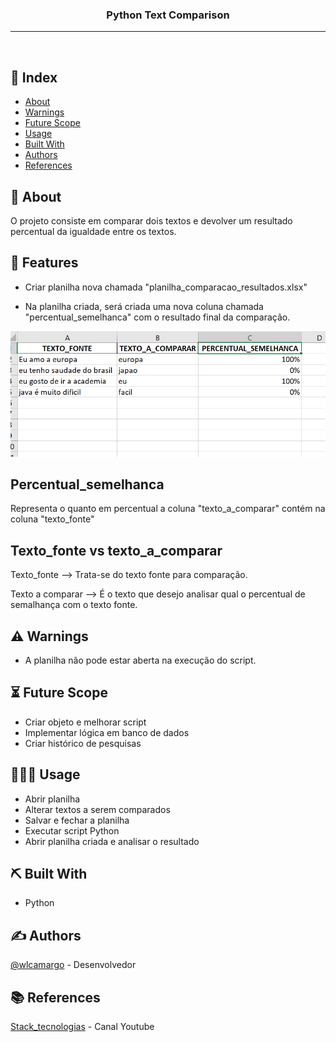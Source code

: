 <h3 align="center">Python Text Comparison</h3>

<div align="center">
</div>

---

<p align="center"> 
    <br> 
</p>

## 📝 Index

- [About](#about)
- [Warnings](#warnings)
- [Future Scope](#future-scope)
- [Usage](#usage)
- [Built With](#built-with)
- [Authors](#authors)
- [References](#references)

## 🧐 About <a name="about"></a>

O projeto consiste em comparar dois textos e devolver um resultado percentual da igualdade entre os textos.

## 🚀 Features <a name="features"></a>
- Criar planilha nova chamada "planilha_comparacao_resultados.xlsx"

- Na planilha criada, será criada uma nova coluna chamada "percentual_semelhanca" com o resultado final da comparação.

<p align="center">
  <a href="" rel="noopener">
    <img src="https://github.com/wlcamargo/python_text_comparison/blob/main/images/planilha_comparacao_resultados.PNG" alt="Planilha">
  </a>
</p>

## Percentual_semelhanca
Representa o quanto em percentual a coluna "texto_a_comparar" contém na coluna "texto_fonte"  

## Texto_fonte vs texto_a_comparar
Texto_fonte --> Trata-se do texto fonte para comparação.

Texto a comparar --> É o texto que desejo analisar qual o percentual de semalhança com o texto fonte.


## ⚠️ Warnings <a name="warnings"></a>

- A planilha não pode estar aberta na execução do script.

## ⏳ Future Scope <a name="future-scope"></a>

- Criar objeto e melhorar script
- Implementar lógica em banco de dados
- Criar histórico de pesquisas

## 👨🏽‍🏫 Usage <a name="usage"></a>
- Abrir planilha
- Alterar textos a serem comparados
- Salvar e fechar a planilha
- Executar script Python
- Abrir planilha criada e analisar o resultado

## ⛏️ Built With <a name="built-with"></a>

- Python

## ✍️ Authors <a name="authors"></a>

[@wlcamargo](https://github.com/wlcamargo) - Desenvolvedor

## 📚 References <a name="references"></a>

[Stack_tecnologias](https://www.youtube.com/@Stack_tecnologias) - Canal Youtube

